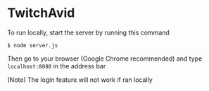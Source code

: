 # TwitchAvid

To run locally, start the server by running this command

```
$ node server.js
```

Then go to your browser (Google Chrome recommended) and type ```localhost:8080``` in the address bar

(Note) The login feature will not work if ran locally 